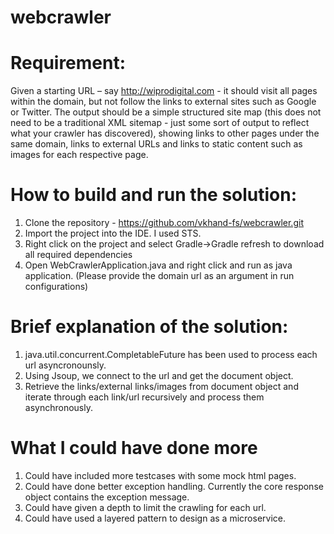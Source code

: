 # webcrawler

# Requirement:
Given a starting URL – say http://wiprodigital.com - it should visit all pages within the domain, but not follow the links to external sites such as Google or Twitter.
The output should be a simple structured site map (this does not need to be a traditional XML sitemap - just some sort of output to reflect what your crawler has discovered), showing links to other pages under the same domain, links to external URLs and links to static content such as images for each respective page.

# How to build and run the solution: 
1. Clone the repository - https://github.com/vkhand-fs/webcrawler.git
2. Import the project into the IDE. I used STS.
3. Right click on the project and select Gradle->Gradle refresh to download all required dependencies
4. Open WebCrawlerApplication.java and right click and run as java application. (Please provide the domain url as an argument in run configurations)

# Brief explanation of the solution:
1. java.util.concurrent.CompletableFuture has been used to process each url asyncronounsly.
2. Using Jsoup, we connect to the url and get the document object.
3. Retrieve the links/external links/images from document object and iterate through each link/url recursively and process them asynchronously.

# What I could have done more
1. Could have included more testcases with some mock html pages. 
2. Could have done better exception handling. Currently the core response object contains the exception message.
3. Could have given a depth to limit the crawling for each url.
4. Could have used a layered pattern to design as a microservice.
